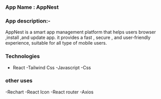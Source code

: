 ### App Name : AppNest
### App description:-
AppNest is a smart app management platform that helps users browser ,install ,and update app. it provides a fast , secure , and user-friendly experience, suitable for all type of mobile users.
### Technologies

- React
-Tailwind Css
-Javascript
-Css
### other uses
-Rechart
-React Icon
-React router
-Axios

